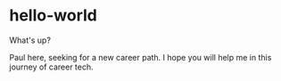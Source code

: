 # hello-world

What's up?

Paul here, seeking for a new career path.
I hope you will help me in this journey of career tech.
